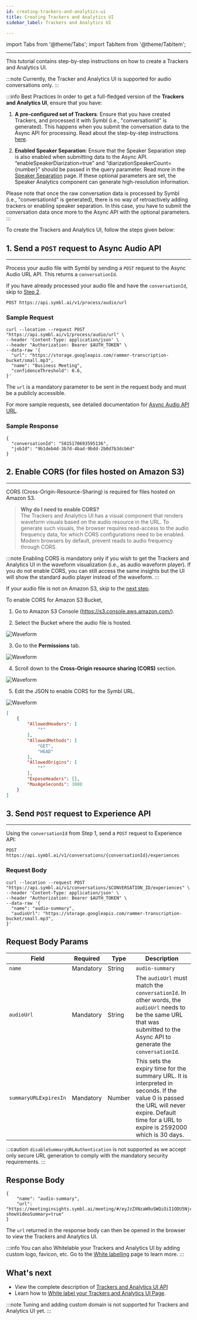 ```yaml
---
id: creating-trackers-and-analytics-ui
title: Creating Trackers and Analytics UI
sidebar_label: Trackers and Analytics UI

---
```


import Tabs from '@theme/Tabs';
import TabItem from '@theme/TabItem';

---

This tutorial contains step-by-step instructions on how to create a Trackers and Analytics UI.

:::note
Currently, the Tracker and Analytics UI is supported for audio conversations only.
:::

:::info Best Practices
In order to get a full-fledged version of the **Trackers and Analytics UI**, ensure that you have:

1. **A pre-configured set of Trackers**:
Ensure that you have created Trackers, and processed it with Symbl (i.e., "conversationId" is generated). This happens when you submit the conversation data to the Async API for processing. Read about the step-by-step instructions [here](/docs/management-api/trackers/overview). 

2. **Enabled Speaker Separation**:
Ensure that the Speaker Separation step is also enabled when submitting data to the Async API.
“enableSpeakerDiarization=true” and “diarizationSpeakerCount={number}” should be passed in the query parameter. Read more in the [Speaker Separation](/docs/async-api/overview/speaker-separation/#query-params) page. 
If these optional parameters are set, the Speaker Analytics component can generate high-resolution information.

Please note that once the raw conversation data is processed by Symbl (i.e., "conversationId" is generated), there is no way of retroactively adding trackers or enabling speaker separation. In this case, you have to submit the conversation data once more to the Async API with the optional parameters.
:::

To create the Trackers and Analytics UI, follow the steps given below:

## 1. Send a `POST` request to Async Audio API 
---

Process your audio file with Symbl by sending a `POST` request to the Async Audio URL API. This returns a `conversationId`.

If you have already processed your audio file and have the `conversationId`, skip to [Step 2](#2-enable-cors-for-files-hosted-on-amazon-s3). 

```shell
POST https://api.symbl.ai/v1/process/audio/url
```
### Sample Request 

```shell
curl --location --request POST "https://api.symbl.ai/v1/process/audio/url" \
--header 'Content-Type: application/json' \
--header "Authorization: Bearer $AUTH_TOKEN" \
--data-raw '{
  "url": "https://storage.googleapis.com/rammer-transcription-bucket/small.mp3",
  "name": "Business Meeting",
  "confidenceThreshold": 0.6,
}'
```
The `url` is a mandatory parameter to be sent in the request body and must be a publicly accessible.

For more sample requests, see detailed documentation for [Async Audio API URL](/docs/async-api/overview/audio/post-audio-url). 

### Sample Response 
```shell
{
  "conversationId": "5815170693595136",
  "jobId": "9b1deb4d-3b7d-4bad-9bdd-2b0d7b3dcb6d"
}
```

## 2. Enable CORS (for files hosted on Amazon S3)
---
CORS (Cross-Origin-Resource-Sharing) is required for files hosted on Amazon S3.

> **Why do I need to enable CORS?** <br/>
> The Trackers and Analytics UI has a visual component that renders waveform visuals based on the audio resource in the URL. To generate such visuals, the browser requires read-access to the audio frequency data, for which CORS configurations need to be enabled. Modern browsers by default, prevent reads to audio frequency through CORS.

:::note
Enabling CORS is mandatory only if you wish to get the Trackers and Analytics UI in the waveform visualization (i.e., as audio waveform player). If you do not enable CORS, you can still access the same insights but the UI will show the standard audio player instead of the waveform. 
:::

If your audio file is not on Amazon S3, skip to the [next step](#3-send-post-request-to-experience-api).<br/>

To enable CORS for Amazon S3 Bucket,<br/>
1. Go to Amazon S3 Console (https://s3.console.aws.amazon.com/). <br/>

2. Select the Bucket where the audio file is hosted. <br/>

![Waveform](/img/cors-1.png) <br/>

3. Go to the **Permissions** tab. <br/>

![Waveform](/img/cors-2.png) <br/>

4. Scroll down to the **Cross-Origin resource sharing (CORS)** section. <br/>

![Waveform](/img/cors-3.png) <br/>

5. Edit the JSON to enable CORS for the Symbl URL. <br/>

![Waveform](/img/cors-4.png)

```json
[
    {
        "AllowedHeaders": [
            "*"
        ],
        "AllowedMethods": [
            "GET",
            "HEAD"
        ],
        "AllowedOrigins": [
            "*"
        ],
        "ExposeHeaders": [],
        "MaxAgeSeconds": 3000
    }
]
```

## 3. Send `POST` request to Experience API 
---

Using the `conversationId` from Step 1, send a `POST` request to Experience API:

```shell
POST https://api.symbl.ai/v1/conversations/{conversationId}/experiences
```

### Request Body

```shell
curl --location --request POST "https://api.symbl.ai/v1/conversations/$CONVERSATION_ID/experiences" \
--header 'Content-Type: application/json' \
--header "Authorization: Bearer $AUTH_TOKEN" \
--data-raw '{
  "name": "audio-summary",
  "audioUrl": "https://storage.googleapis.com/rammer-transcription-bucket/small.mp3",
}'
```

## Request Body Params

Field  | Required  | Type | Description
---------- | ------- | ------- |  -------
`name` | Mandatory | String | `audio-summary`
`audioUrl` | Mandatory | String  | The `audioUrl` must match the `conversationId`. In other words, the `audioUrl` needs to be the same URL that was submitted to the Async API to generate the `conversationId`.
```summaryURLExpiresIn``` | Mandatory | Number | This sets the expiry time for the summary URL. It is interpreted in seconds. If the value 0 is passed the URL will never expire. Default time for a URL to expire is 2592000 which is 30 days.

:::caution
`disableSummaryURLAuthentication` is not supported as we accept only secure URL generation to comply with the mandatory security requirements. 
:::
 
## Response Body

```shell
{
    "name": "audio-summary",
    "url": "https://meetinginsights.symbl.ai/meeting/#/eyJzZXNzaW9uSWQiOiI1ODU5NjczMDg1MzEzMDI0IiwidmlkZW9VcmwiOiJodHRwczovL3N0b3JhZ2UuZ29vZ2xlYXBpcy5jb20vcmFtbWVyLXRyYW5zY3JpcHRpb24tYnVja2V0L3NtYWxsLm1wNCJ9?showVideoSummary=true"
}
```
The `url` returned in the response body can then be opened in the browser to view the Trackers and Analytics UI. 

:::info
You can also Whitelable your Trackers and Analytics UI by adding custom logo, favicon, etc. Go to the [White labelling](/docs/) page to learn more. 
:::


## What's next

- View the complete description of [Trackers and Analytics UI API](/docs/api-reference/experience-api/post-trackers-and-analytics-ui)
- Learn how to [White label your Trackers and Analytics UI Page](/docs/tutorials/pre-built-summary-ui/whitelabeling-summary-ui).

:::note
Tuning and adding custom domain is not supported for Trackers and Analytics UI yet.
:::
